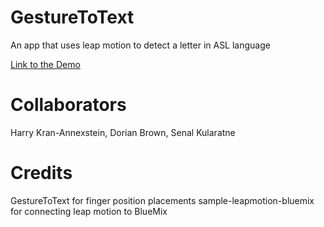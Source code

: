 # GestureToText
An app that uses leap motion to detect a letter in ASL language

[Link to the Demo](https://devpost.com/software/gexture-uk4pig)

# Collaborators 
Harry Kran-Annexstein, Dorian Brown, Senal Kularatne

# Credits
GestureToText for finger position placements
sample-leapmotion-bluemix for connecting leap motion to BlueMix
